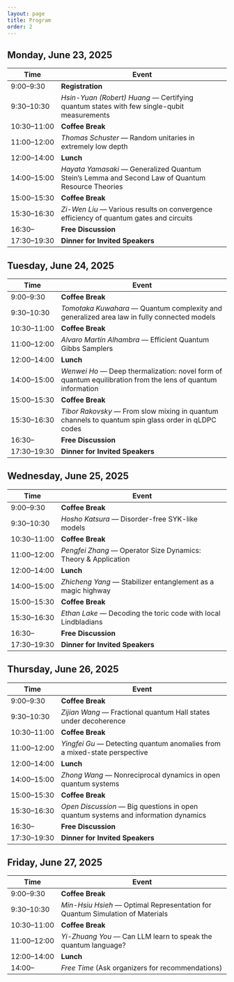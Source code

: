 ```yaml
---
layout: page
title: Program
order: 2
---
```


## Monday, June 23, 2025

| Time                            | Event                                                                 |
| ------------------------------- | --------------------------------------------------------------------- |
| <nobr>9:00–9:30</nobr>          | **Registration**                                                      |
| <nobr>9:30–10:30</nobr>         | *Hsin-Yuan (Robert) Huang* — Certifying quantum states with few single-qubit measurements |
| <nobr>10:30–11:00</nobr>        | **Coffee Break**                                                      |
| <nobr>11:00–12:00</nobr>        | *Thomas Schuster* — Random unitaries in extremely low depth           |
| <nobr>12:00–14:00</nobr>        | **Lunch**                                                             |
| <nobr>14:00–15:00</nobr>        | *Hayata Yamasaki* — Generalized Quantum Stein’s Lemma and Second Law of Quantum Resource Theories |
| <nobr>15:00–15:30</nobr>        | **Coffee Break**                                                      |
| <nobr>15:30–16:30</nobr>        | *Zi-Wen Liu* — Various results on convergence efficiency of quantum gates and circuits |
| <nobr>16:30–</nobr>             | **Free Discussion**                                                   |
| <nobr>17:30–19:30</nobr>        | **Dinner for Invited Speakers**                                       |

## Tuesday, June 24, 2025

| Time                            | Event                                                               |
| ------------------------------- | ------------------------------------------------------------------- |
| <nobr>9:00–9:30</nobr>          | **Coffee Break**                                                    |
| <nobr>9:30–10:30</nobr>         | *Tomotaka Kuwahara* — Quantum complexity and generalized area law in fully connected models |
| <nobr>10:30–11:00</nobr>        | **Coffee Break**                                                    |
| <nobr>11:00–12:00</nobr>        | *Alvaro Martín Alhambra* — Efficient Quantum Gibbs Samplers         |
| <nobr>12:00–14:00</nobr>        | **Lunch**                                                           |
| <nobr>14:00–15:00</nobr>        | *Wenwei Ho* — Deep thermalization: novel form of quantum equilibration from the lens of quantum information |
| <nobr>15:00–15:30</nobr>        | **Coffee Break**                                                    |
| <nobr>15:30–16:30</nobr>        | *Tibor Rakovsky* — From slow mixing in quantum channels to quantum spin glass order in qLDPC codes |
| <nobr>16:30–</nobr>             | **Free Discussion**                                                 |
| <nobr>17:30–19:30</nobr>        | **Dinner for Invited Speakers**                                     |

## Wednesday, June 25, 2025

| Time                            | Event                                                         |
| ------------------------------- | ------------------------------------------------------------- |
| <nobr>9:00–9:30</nobr>          | **Coffee Break**                                              |
| <nobr>9:30–10:30</nobr>         | *Hosho Katsura* — Disorder-free SYK-like models               |
| <nobr>10:30–11:00</nobr>        | **Coffee Break**                                              |
| <nobr>11:00–12:00</nobr>        | *Pengfei Zhang* — Operator Size Dynamics: Theory & Application |
| <nobr>12:00–14:00</nobr>        | **Lunch**                                                     |
| <nobr>14:00–15:00</nobr>        | *Zhicheng Yang* — Stabilizer entanglement as a magic highway  |
| <nobr>15:00–15:30</nobr>        | **Coffee Break**                                              |
| <nobr>15:30–16:30</nobr>        | *Ethan Lake* — Decoding the toric code with local Lindbladians |
| <nobr>16:30–</nobr>             | **Free Discussion**                                           |
| <nobr>17:30–19:30</nobr>        | **Dinner for Invited Speakers**                               |

## Thursday, June 26, 2025

| Time                            | Event                                                         |
| ------------------------------- | ------------------------------------------------------------- |
| <nobr>9:00–9:30</nobr>          | **Coffee Break**                                              |
| <nobr>9:30–10:30</nobr>         | *Zijian Wang* — Fractional quantum Hall states under decoherence |
| <nobr>10:30–11:00</nobr>        | **Coffee Break**                                              |
| <nobr>11:00–12:00</nobr>        | *Yingfei Gu* — Detecting quantum anomalies from a mixed-state perspective |
| <nobr>12:00–14:00</nobr>        | **Lunch**                                                     |
| <nobr>14:00–15:00</nobr>        | *Zhong Wang* — Nonreciprocal dynamics in open quantum systems |
| <nobr>15:00–15:30</nobr>        | **Coffee Break**                                              |
| <nobr>15:30–16:30</nobr>        | *Open Discussion* — Big questions in open quantum systems and information dynamics |
| <nobr>16:30–</nobr>             | **Free Discussion**                                           |
| <nobr>17:30–19:30</nobr>        | **Dinner for Invited Speakers**                               |

## Friday, June 27, 2025

| Time                            | Event                                              |
| ------------------------------- | -------------------------------------------------- |
| <nobr>9:00–9:30</nobr>          | **Coffee Break**                                   |
| <nobr>9:30–10:30</nobr>         | *Min-Hsiu Hsieh* — Optimal Representation for Quantum Simulation of Materials |
| <nobr>10:30–11:00</nobr>        | **Coffee Break**                                   |
| <nobr>11:00–12:00</nobr>        | *Yi-Zhuang You* — Can LLM learn to speak the quantum language? |
| <nobr>12:00–14:00</nobr>        | **Lunch**                                          |
| <nobr>14:00–</nobr>             | *Free Time* (Ask organizers for recommendations)   |
